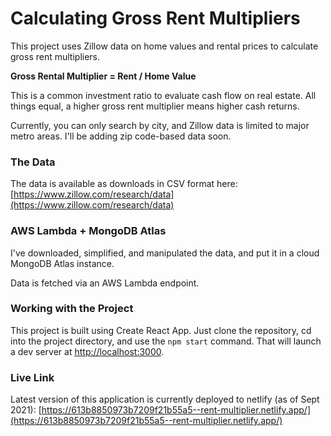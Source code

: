 # Calculating Gross Rent Multipliers

This project uses Zillow data on home values and rental prices to calculate gross rent multipliers. 

**Gross Rental Multiplier = Rent / Home Value**

This is a common investment ratio to evaluate cash flow on real estate. All things equal, a higher gross rent multiplier means higher cash returns. 

Currently, you can only search by city, and Zillow data is limited to major metro areas. I'll be adding zip code-based data soon.

### The Data

The data is available as downloads in CSV format here: 
[https://www.zillow.com/research/data](https://www.zillow.com/research/data) 

### AWS Lambda + MongoDB Atlas

I've downloaded, simplified, and manipulated the data, and put it in a cloud MongoDB Atlas instance. 

Data is fetched via an AWS Lambda endpoint. 

### Working with the Project

This project is built using Create React App. Just clone the repository, cd into the project directory, and use the `npm start` command. That will launch a dev server at [http://localhost:3000](http://localhost:3000). 

### Live Link

Latest version of this application is currently deployed to netlify (as of Sept 2021): 
[https://613b8850973b7209f21b55a5--rent-multiplier.netlify.app/](https://613b8850973b7209f21b55a5--rent-multiplier.netlify.app/)

